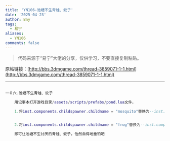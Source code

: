 ```yaml
---
title: 'YN106-池塘不生青蛙、蚊子'
date: '2025-04-23'
author: Bny
tags:
  - 易宁
aliases:
  - YN106
comments: false
---
```


> 代码来源于“易宁”大佬的分享，仅供学习，不要直接复制粘贴。

原帖链接：[http://bbs.3dmgame.com/thread-3859071-1-1.html](http://bbs.3dmgame.com/thread-3859071-1-1.html)

---

```lua  

一０六.池塘不生青蛙、蚊子	用记事本打开游戏目录/assets/scripts/prefabs/pond.lua文件，	1.将inst.components.childspawner.childname = "mosquito"替换为--inst.components.childspawner.childname = "mosquito"	2.将inst.components.childspawner.childname = "frog"替换为--inst.components.childspawner.childname = "frog"	即可让池塘不生讨厌的青蛙、蚊子，怡然自得地垂钓吧

```  

